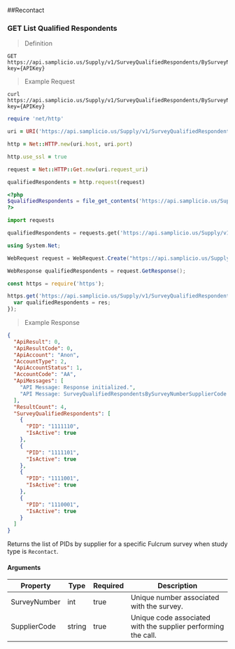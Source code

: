 ##Recontact

### GET List Qualified Respondents

> Definition

```plaintext
GET  https://api.samplicio.us/Supply/v1/SurveyQualifiedRespondents/BySurveyNumberSupplierCode/{SurveyNumber}/{SupplierCode}?key={APIKey}
```

> Example Request

```shell
curl https://api.samplicio.us/Supply/v1/SurveyQualifiedRespondents/BySurveyNumberSupplierCode/{SurveyNumber}/{SupplierCode}?key={APIKey}
```

```ruby
require 'net/http'

uri = URI('https://api.samplicio.us/Supply/v1/SurveyQualifiedRespondents/BySurveyNumberSupplierCode/{SurveyNumber}/{SupplierCode}?key={APIKey}')

http = Net::HTTP.new(uri.host, uri.port)

http.use_ssl = true

request = Net::HTTP::Get.new(uri.request_uri)

qualifiedRespondents = http.request(request)  
```

```php
<?php
$qualifiedRespondents = file_get_contents('https://api.samplicio.us/Supply/v1/SurveyQualifiedRespondents/BySurveyNumberSupplierCode/{SurveyNumber}/{SupplierCode}?key={APIKey}');
?>
```

```python
import requests

qualifiedRespondents = requests.get('https://api.samplicio.us/Supply/v1/SurveyQualifiedRespondents/BySurveyNumberSupplierCode/{SurveyNumber}/{SupplierCode}?key={APIKey}')
```

```csharp
using System.Net;

WebRequest request = WebRequest.Create("https://api.samplicio.us/Supply/v1/SurveyQualifiedRespondents/BySurveyNumberSupplierCode/{SurveyNumber}/{SupplierCode}?key={APIKey}");

WebResponse qualifiedRespondents = request.GetResponse();
```

```javascript
const https = require('https');

https.get('https://api.samplicio.us/Supply/v1/SurveyQualifiedRespondents/BySurveyNumberSupplierCode/{SurveyNumber}/{SupplierCode}?key={APIKey}', function(res){
  var qualifiedRespondents = res;
});
```

> Example Response

```json 
{
  "ApiResult": 0,
  "ApiResultCode": 0,
  "ApiAccount": "Anon",
  "AccountType": 2,
  "ApiAccountStatus": 1,
  "AccountCode": "AA",
  "ApiMessages": [
    "API Message: Response initialized.",
    "API Message: SurveyQualifiedRespondentsBySurveyNumberSupplierCode successful."
  ],
  "ResultCount": 4,
  "SurveyQualifiedRespondents": [
    {
      "PID": "1111110",
      "IsActive": true
    },
    {
      "PID": "1111101",
      "IsActive": true
    },
    {
      "PID": "1111001",
      "IsActive": true
    },
    {
      "PID": "1110001",
      "IsActive": true
    }
  ]
}

```

Returns the list of PIDs by supplier for a specific Fulcrum survey when study type is `Recontact`.



#### Arguments

| Property                     | Type     | Required | Description                                                                                                                                  |
|------------------------------|----------|----------|----------------------------------------------------------------------------------------------------------------------------------------------|
| SurveyNumber                 | int      | true     | Unique number associated with the survey.                                                                                                    |
| SupplierCode                 | string   | true     | Unique code associated with the supplier performing the call.               

       

